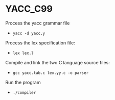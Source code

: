 # YACC_C99

Process the yacc grammar file
- `yacc -d yacc.y`

Process the lex specification file:
- `lex lex.l`

Compile and link the two C language source files:
- `gcc yacc.tab.c lex.yy.c -o parser`

Run the program
- `./compiler`
